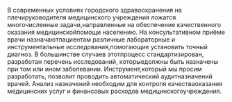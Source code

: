 В современных условиях городского здравоохранения на плечируководителя медицинского учреждения ложатся многочисленные задачи,направленные на обеспечение качественного оказания медицинскойпомощи населению. На консультативном приёме врачи назначаютпациентам различные лабораторные и инструментальные исследования,помогающие установить точный диагноз. В большинстве случаев этотпроцесс стандартизирован, разработан перечень исследований, которыедолжны быть назначены при том или ином заболевании. Инструмент,который мы просим разработать, позволит проводить автоматический аудитназначений врачей. Анализ назначений необходим для контроля качестваоказания медицинских услуг и финансовых расходов медицинскогоучреждения.
